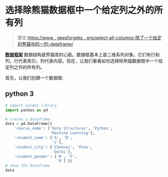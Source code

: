 # 选择除熊猫数据框中一个给定列之外的所有列

> 原文:[https://www . geesforgeks . org/select-all-columns-除了一个给定的熊猫中的一列-dataframe/](https://www.geeksforgeeks.org/select-all-columns-except-one-given-column-in-a-pandas-dataframe/)

[**数据框架**](https://www.geeksforgeeks.org/python-pandas-dataframe/) 数据结构是熊猫库的心脏。数据框基本上是二维系列对象。它们有行和列，行代表索引，列代表内容。现在，让我们看看如何选择除熊猫数据框中一个给定列之外的所有列。

首先，让我们创建一个数据框:

## python 3

```py
# import pandas library
import pandas as pd

# create a Dataframe
data = pd.DataFrame({
    'course_name': ['Data Structures', 'Python',
                    'Machine Learning'],
    'student_name': ['A', 'B', 
                     'C'],
    'student_city': ['Chennai', 'Pune', 
                     'Delhi'],
    'student_gender': ['M', 'F',
                       'M'] })
# show the Dataframe
data
```
